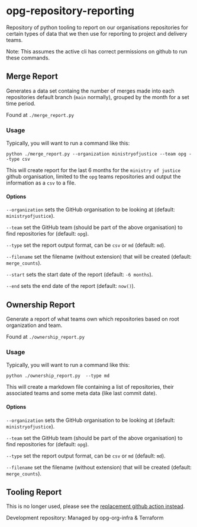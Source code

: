 # opg-repository-reporting

Repository of python tooling to report on our organisations repositories for certain types of data that we then use for reporting to project and delivery teams.

Note: This assumes the active cli has correct permissions on github to run these commands.

## Merge Report

Generates a data set containg the number of merges made into each repositories default branch (`main` normally), grouped by the month for a set time period.

Found at `./merge_report.py`

### Usage


Typically, you will want to run a command like this:

```python ./merge_report.py --organization ministryofjustice --team opg --type csv```

This will create report for the last 6 months for the `ministry of justice` github organisation, limited to the `opg` teams repositories and output the information as a `csv` to a file.

#### Options

`--organization` sets the GitHub organisation to be looking at (default: `ministryofjustice`).

`--team` set the GitHub team (should be part of the above organisation) to find repositories for (default: `opg`).

`--type` set the report output format, can be `csv` or `md` (default: `md`).

`--filename` set the filename (without extension) that will be created (default: `merge_counts`).

`--start` sets the start date of the report (default: `-6 months`).

`--end` sets the end date of the report (default: `now()`).


## Ownership Report

Generate a report of what teams own which repositories based on root organization and team.

Found at `./ownership_report.py`

### Usage

Typically, you will want to run a command like this:

```python ./ownership_report.py  --type md```

This will create a markdown file containing a list of repositories, their associated teams and some meta data (like last commit date).

#### Options

`--organization` sets the GitHub organisation to be looking at (default: `ministryofjustice`).

`--team` set the GitHub team (should be part of the above organisation) to find repositories for (default: `opg`).

`--type` set the report output format, can be `csv` or `md` (default: `md`).

`--filename` set the filename (without extension) that will be created (default: `merge_counts`).



## Tooling Report

This is no longer used, please see the [replacement github action instead](https://github.com/ministryofjustice/opg-repository-scanner).




Development repository: Managed by opg-org-infra &amp; Terraform
